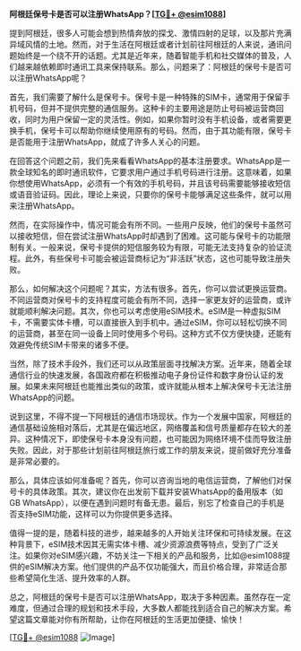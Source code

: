 **阿根廷保号卡是否可以注册WhatsApp？[[TG💪+ @esim1088](https://t.me/s/esim1088)]**

提到阿根廷，很多人可能会想到热情奔放的探戈、激情四射的足球，以及那片充满异域风情的土地。然而，对于生活在阿根廷或者计划前往阿根廷的人来说，通讯问题始终是一个绕不开的话题。尤其是近年来，随着智能手机和社交媒体的普及，人们越来越依赖即时通讯工具来保持联系。那么，问题来了：阿根廷的保号卡是否可以注册WhatsApp呢？

首先，我们需要了解什么是保号卡。保号卡是一种特殊的SIM卡，通常用于保留手机号码，但并不提供完整的通信服务。这种卡的主要用途是防止号码被运营商回收，同时为用户保留一定的灵活性。例如，如果你暂时没有手机设备，或者需要更换手机，保号卡可以帮助你继续使用原有的号码。然而，由于其功能有限，保号卡是否能用于注册WhatsApp，就成了许多人关心的问题。

在回答这个问题之前，我们先来看看WhatsApp的基本注册要求。WhatsApp是一款全球知名的即时通讯软件，它要求用户通过手机号码进行注册。这意味着，如果你想使用WhatsApp，必须有一个有效的手机号码，并且该号码需要能够接收短信或语音验证码。因此，理论上来说，只要你的保号卡能够满足这些条件，就可以用来注册WhatsApp。

然而，在实际操作中，情况可能会有所不同。一些用户反映，他们的保号卡虽然可以接收短信，但在尝试注册WhatsApp时却遇到了困难。这可能与保号卡的功能限制有关。一般来说，保号卡提供的短信服务较为有限，可能无法支持复杂的验证流程。此外，有些保号卡可能会被运营商标记为“非活跃”状态，这也可能导致注册失败。

那么，如何解决这个问题呢？其实，方法有很多。首先，你可以尝试更换运营商。不同运营商对保号卡的支持程度可能会有所不同，选择一家更友好的运营商，或许就能顺利解决问题。其次，你也可以考虑使用eSIM技术。eSIM是一种虚拟SIM卡，不需要实体卡槽，可以直接嵌入到手机中。通过eSIM，你可以轻松切换不同的运营商，甚至在同一设备上同时使用多个号码。这种方式不仅方便快捷，还能有效避免传统SIM卡带来的诸多不便。

当然，除了技术手段外，我们还可以从政策层面寻找解决方案。近年来，随着全球通信行业的快速发展，各国政府都在积极推动电子身份证件和数字身份认证的发展。如果未来阿根廷也能推出类似的政策，或许就能从根本上解决保号卡无法注册WhatsApp的问题。

说到这里，不得不提一下阿根廷的通信市场现状。作为一个发展中国家，阿根廷的通信基础设施相对落后，尤其是在偏远地区，网络覆盖和信号质量都存在较大的差异。这种情况下，即使保号卡本身没有问题，也可能因为网络环境不佳而导致注册失败。因此，对于那些计划前往阿根廷旅行或工作的朋友来说，提前做好充分准备是非常必要的。

那么，具体应该如何准备呢？首先，你可以咨询当地的电信运营商，了解他们对保号卡的具体政策。其次，建议你在出发前下载并安装WhatsApp的备用版本（如GB WhatsApp），以便在遇到问题时有备无患。最后，别忘了检查自己的手机是否支持eSIM功能，这样可以为你提供更多选择。

值得一提的是，随着科技的进步，越来越多的人开始关注环保和可持续发展。在这种背景下，eSIM技术因其无需实体卡槽、减少资源浪费等特点，受到了广泛关注。如果你对eSIM感兴趣，不妨关注一下相关的产品和服务，比如@esim1088提供的eSIM解决方案。他们提供的产品不仅功能强大，而且价格合理，非常适合那些希望简化生活、提升效率的人群。

总之，阿根廷的保号卡是否可以注册WhatsApp，取决于多种因素。虽然存在一定难度，但通过合理的规划和技术手段，大多数人都能找到适合自己的解决方案。希望这篇文章能对你有所帮助，让你在阿根廷的生活更加便捷、愉快！

[[TG💪+ @esim1088](https://t.me/s/esim1088) ![Image](https://i.postimg.cc/4NQfJmqS/Snipaste-2025-05-13-00-14-12.png)]